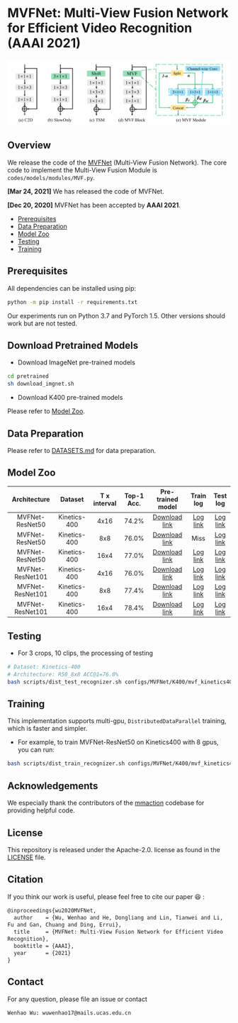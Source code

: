 # MVFNet: Multi-View Fusion Network for Efficient Video Recognition (AAAI 2021)
![1](mvfnet.png)  


## Overview
We release the code of the [MVFNet](https://arxiv.org/abs/2012.06977) (Multi-View Fusion Network). The core code to implement the Multi-View Fusion Module is `codes/models/modules/MVF.py`.

**[Mar 24, 2021]**  We has released the code of MVFNet.

**[Dec 20, 2020]**  MVFNet has been accepted by **AAAI 2021**.

* [Prerequisites](#Prerequisites)
* [Data Preparation](#data-preparation)
* [Model Zoo](#model-zoo)
* [Testing](#testing)  
* [Training](#training)  



## Prerequisites

All dependencies can be installed using pip:

```sh
python -m pip install -r requirements.txt
```

Our experiments run on Python 3.7 and PyTorch 1.5. Other versions should work but are not tested.

## Download Pretrained Models

- Download ImageNet pre-trained models

```sh
cd pretrained
sh download_imgnet.sh
```
- Download K400 pre-trained models

Please refer to [Model Zoo](#model-zoo).


## Data Preparation
Please refer to [DATASETS.md](./data_process/DATASETS.md) for data preparation.



## Model Zoo

| Architecture | Dataset | T x interval |  Top-1 Acc. | Pre-trained model | Train log| Test log|
|:------------:|:-------------------:|:------------------:|:-----------------:|:--------------:|:--------------:|:--------------:|
|     MVFNet-ResNet50    |     Kinetics-400    |        4x16       |   74.2%   |   [Download link](https://github.com/whwu95/MVFNet/releases/download/v0.2/R50_4x16.pth) | [Log link](https://github.com/whwu95/MVFNet/releases/download/v0.2/R50_4x16_1080Ti_Train.log)| [Log link](https://github.com/whwu95/MVFNet/releases/download/v0.2/R50_4x16_Test.txt)|
|     MVFNet-ResNet50    |     Kinetics-400    |        8x8       |   76.0%   |   [Download link](https://github.com/whwu95/MVFNet/releases/download/v0.2/R50_8x8.pth) | Miss| [Log link](https://github.com/whwu95/MVFNet/releases/download/v0.2/R50_8x8_Test.txt)|
|     MVFNet-ResNet50    |     Kinetics-400    |        16x4       |   77.0%   |   [Download link](https://github.com/whwu95/MVFNet/releases/download/v0.2/R50_16x4.pth) | [Log link](https://github.com/whwu95/MVFNet/releases/download/v0.2/R50_16x4_P40_Train.log)| [Log link](https://github.com/whwu95/MVFNet/releases/download/v0.2/R50_16x4_Test.txt)|
|     MVFNet-ResNet101    |     Kinetics-400    |        4x16       |    76.0%  |   [Download link](https://github.com/whwu95/MVFNet/releases/download/v0.2/R101_4x16.pth) | [Log link](https://github.com/whwu95/MVFNet/releases/download/v0.2/R101_4x16_1080Ti_Train.log)| [Log link](https://github.com/whwu95/MVFNet/releases/download/v0.2/R101_4x16_Test.txt)|
|     MVFNet-ResNet101    |     Kinetics-400    |        8x8       |    77.4%  |   [Download link](https://github.com/whwu95/MVFNet/releases/download/v0.2/R101_8x8.pth) | [Log link](https://github.com/whwu95/MVFNet/releases/download/v0.2/R101_8x8_P40_Train.log)| [Log link](https://github.com/whwu95/MVFNet/releases/download/v0.2/R101_8x8_Test.txt)|
|     MVFNet-ResNet101    |     Kinetics-400    |        16x4       |   78.4%   |   [Download link](https://github.com/whwu95/MVFNet/releases/download/v0.2/R101_16x4.pth) | [Log link](https://github.com/whwu95/MVFNet/releases/download/v0.2/R101_16x4_P40_Train.log)| [Log link](https://github.com/whwu95/MVFNet/releases/download/v0.2/R101_16x4_Test.txt)|




## Testing

- For 3 crops, 10 clips, the processing of testing

```sh
# Dataset: Kinetics-400
# Architecture: R50_8x8 ACC@1=76.0%
bash scripts/dist_test_recognizer.sh configs/MVFNet/K400/mvf_kinetics400_2d_rgb_r50_dense.py ckpt_path 8 --fcn_testing
```

## Training
This implementation supports multi-gpu, `DistributedDataParallel` training, which is faster and simpler. 

- For example, to train MVFNet-ResNet50 on Kinetics400 with 8 gpus, you can run:

```sh
bash scripts/dist_train_recognizer.sh configs/MVFNet/K400/mvf_kinetics400_2d_rgb_r50_dense.py 8
```

## Acknowledgements
We especially thank the contributors of the [mmaction](https://github.com/open-mmlab/mmaction) codebase for providing helpful code.


## License
This repository is released under the Apache-2.0. license as found in the [LICENSE](LICENSE) file.


## Citation
If you think our work is useful, please feel free to cite our paper 😆 :
```
@inproceedings{wu2020MVFNet,
  author    = {Wu, Wenhao and He, Dongliang and Lin, Tianwei and Li, Fu and Gan, Chuang and Ding, Errui},
  title     = {MVFNet: Multi-View Fusion Network for Efficient Video Recognition},
  booktitle = {AAAI},
  year      = {2021}
}
```



## Contact
For any question, please file an issue or contact
```
Wenhao Wu: wuwenhao17@mails.ucas.edu.cn
```
